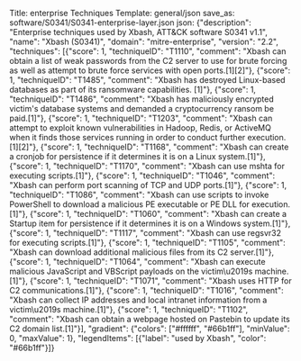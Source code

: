 Title: enterprise Techniques
Template: general/json
save_as: software/S0341/S0341-enterprise-layer.json
json: {"description": "Enterprise techniques used by Xbash, ATT&CK software S0341 v1.1", "name": "Xbash (S0341)", "domain": "mitre-enterprise", "version": "2.2", "techniques": [{"score": 1, "techniqueID": "T1110", "comment": "Xbash can obtain a list of weak passwords from the C2 server to use for brute forcing as well as attempt to brute force services with open ports.[1][2]"}, {"score": 1, "techniqueID": "T1485", "comment": "Xbash has destroyed Linux-based databases as part of its ransomware capabilities.    [1]"}, {"score": 1, "techniqueID": "T1486", "comment": "Xbash has maliciously encrypted victim's database systems and demanded a cryptocurrency ransom be paid.[1]"}, {"score": 1, "techniqueID": "T1203", "comment": "Xbash can attempt to exploit known vulnerabilities in Hadoop, Redis, or ActiveMQ when it finds those services running in order to conduct further execution.[1][2]"}, {"score": 1, "techniqueID": "T1168", "comment": "Xbash can create a cronjob for persistence if it determines it is on a Linux system.[1]"}, {"score": 1, "techniqueID": "T1170", "comment": "Xbash can use mshta for executing scripts.[1]"}, {"score": 1, "techniqueID": "T1046", "comment": "Xbash can perform port scanning of TCP and UDP ports.[1]"}, {"score": 1, "techniqueID": "T1086", "comment": "Xbash can use scripts to invoke PowerShell to download a malicious PE executable or PE DLL for execution.[1]"}, {"score": 1, "techniqueID": "T1060", "comment": "Xbash can create a Startup item for persistence if it determines it is on a Windows system.[1]"}, {"score": 1, "techniqueID": "T1117", "comment": "Xbash can use regsvr32 for executing scripts.[1]"}, {"score": 1, "techniqueID": "T1105", "comment": "Xbash can download additional malicious files from its C2 server.[1]"}, {"score": 1, "techniqueID": "T1064", "comment": "Xbash can execute malicious JavaScript and VBScript payloads on the victim\u2019s machine.[1]"}, {"score": 1, "techniqueID": "T1071", "comment": "Xbash uses HTTP for C2 communications.[1]"}, {"score": 1, "techniqueID": "T1016", "comment": "Xbash can collect IP addresses and local intranet information from a victim\u2019s machine.[1]"}, {"score": 1, "techniqueID": "T1102", "comment": "Xbash can obtain a webpage hosted on Pastebin to update its C2 domain list.[1]"}], "gradient": {"colors": ["#ffffff", "#66b1ff"], "minValue": 0, "maxValue": 1}, "legendItems": [{"label": "used by Xbash", "color": "#66b1ff"}]}